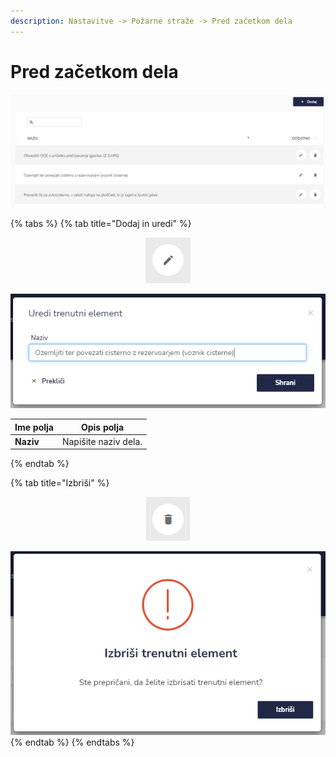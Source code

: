 ```yaml
---
description: Nastavitve -> Požarne straže -> Pred začetkom dela
---
```


# Pred začetkom dela

![](../../.gitbook/assets/N_5_pozarne_straze_2_pred_zacetkom_del_pogled.PNG)

{% tabs %}
{% tab title="Dodaj in uredi" %}
<div align="center"><img src="../../.gitbook/assets/Knjiga_ikona_pisalo (5).png" alt="Ikona za urejanje."></div>

![](../../.gitbook/assets/N_5_pozarne_straze_2_pred_zacetkom_del_uredi.PNG)

| Ime polja | Opis polja           |
| --------- | -------------------- |
| **Naziv** | Napišite naziv dela. |
{% endtab %}

{% tab title="Izbriši" %}
<div align="center"><img src="../../.gitbook/assets/Knjiga_ikona_izbris.png" alt="Ikona za brisanje."></div>

![](../../.gitbook/assets/N_5_pozarne_straze_1_opravljenje_del_izbrisi.PNG)
{% endtab %}
{% endtabs %}

###
